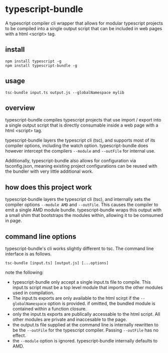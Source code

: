 # typescript-bundle

A typescript compiler cli wrapper that allows for modular typescript projects 
to be compiled into a single output script that can be included in web pages 
with a html &lt;script&gt; tag.

## install
```
npm install typescript -g
npm install typescript-bundle -g 
```
## usage
```
tsc-bundle input.ts output.js --globalNamespace mylib
```
## overview

typescript-bundle compiles typescript projects that use import / export into a single 
output script that is directly consumable inside a web page with a html &lt;script&gt; 
tag.

typescript-bundle layers the typescript cli (tsc), and supports most of its
compiler options, including the watch option. typescript-bundle does however intercept the compilers
```--module``` and ```--outFile``` for internal use. 

Additionally, typescript-bundle also allows for configuration via tsconfig.json, meaning existing project configurations 
can be reused with the bundler with very little additional work.

## how does this project work

typescript-bundle layers the typescript cli (tsc), and internally 
sets the compiler options ```--module AMD``` and ```--outFile```. This causes the 
compiler to emit a single AMD module bundle. typescript-bundle wraps this output 
with a small shim that bootstraps the modules within, allowing it to be comsumed 
in page.

## command line options

typescript-bundle's cli works slightly different to tsc. The command line interface is as follows.

```
tsc-bundle [input.ts] [output.js] [...options]
```
note the following:

* typescript-bundle only accept a single input.ts file to compile. This input.ts script must 
be a top level module that imports the other modules used in compilation.  
* The input.ts exports are only available to the html scirpt if the ```--globalNamespace``` option is provided. if
omitted, the bundled module is contained within a function closure.
* only the input.ts exports are publically accessable to the html script. All other modules are
private and inaccesable to the page.
* the output.ts file supplied at the command line is internally rewritten
 to be the ```--outFile``` for the typescript compiler. Passing ```--outFile``` has no effect.
* the ```--module``` option is ignored. typescript-bundle internally defaults to AMD.



